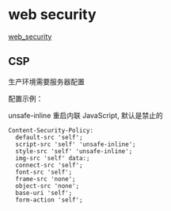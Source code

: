 # web security

[web_security](https://infosec.mozilla.org/guidelines/web_security)

## CSP

生产环境需要服务器配置

配置示例：

unsafe-inline 重启内联 JavaScript, 默认是禁止的

```shell
Content-Security-Policy:
  default-src 'self';
  script-src 'self' 'unsafe-inline';
  style-src 'self' 'unsafe-inline';
  img-src 'self' data:;
  connect-src 'self';
  font-src 'self';
  frame-src 'none';
  object-src 'none';
  base-uri 'self';
  form-action 'self';
```
